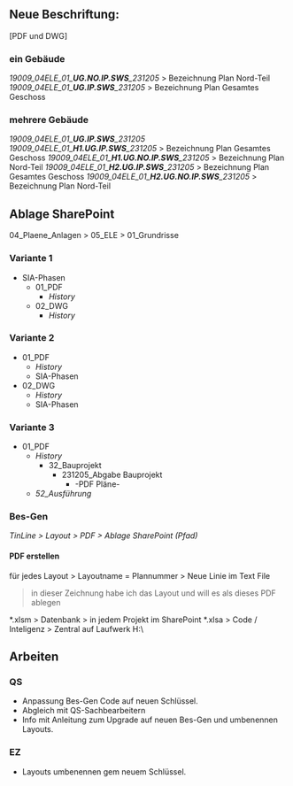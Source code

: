 ## Neue Beschriftung:
[PDF und DWG] 
### ein Gebäude
*19009_04ELE_01_**UG.NO.IP.SWS**_231205* > Bezeichnung Plan Nord-Teil
*19009_04ELE_01_**UG.IP.SWS**_231205* > Bezeichnung Plan Gesamtes Geschoss
### mehrere Gebäude
*19009_04ELE_01_**UG.IP.SWS**_231205*
*19009_04ELE_01_**H1.UG.IP.SWS**_231205* > Bezeichnung Plan Gesamtes Geschoss
*19009_04ELE_01_**H1.UG.NO.IP.SWS**_231205* > Bezeichnung Plan Nord-Teil
*19009_04ELE_01_**H2.UG.IP.SWS**_231205* > Bezeichnung Plan Gesamtes Geschoss
*19009_04ELE_01_**H2.UG.NO.IP.SWS**_231205* > Bezeichnung Plan Nord-Teil

## Ablage SharePoint
04_Plaene_Anlagen > 05_ELE > 01_Grundrisse
### Variante 1
- SIA-Phasen
	- 01_PDF
		- _History_
	- 02_DWG
		- _History_
### Variante 2
- 01_PDF
	- _History_
	- SIA-Phasen
- 02_DWG
	- _History_
	- SIA-Phasen
### Variante 3
- 01_PDF
	- _History_
		- 32_Bauprojekt
			- 231205_Abgabe Bauprojekt
				- -PDF Pläne-
	- *52_Ausführung*

### Bes-Gen
*TinLine > Layout > PDF > Ablage SharePoint (Pfad)*

#### PDF erstellen
für jedes Layout > Layoutname = Plannummer > Neue Linie im Text File

> in dieser Zeichnung habe ich das Layout und will es als dieses PDF ablegen

\*.xlsm > Datenbank > in jedem Projekt im SharePoint
\*.xlsa > Code / Inteligenz > Zentral auf Laufwerk H:\

## Arbeiten
### QS
- Anpassung Bes-Gen Code auf neuen Schlüssel.
- Abgleich mit QS-Sachbearbeitern
- Info mit Anleitung zum Upgrade auf neuen Bes-Gen und umbenennen Layouts.
### EZ
- Layouts umbenennen gem neuem Schlüssel.